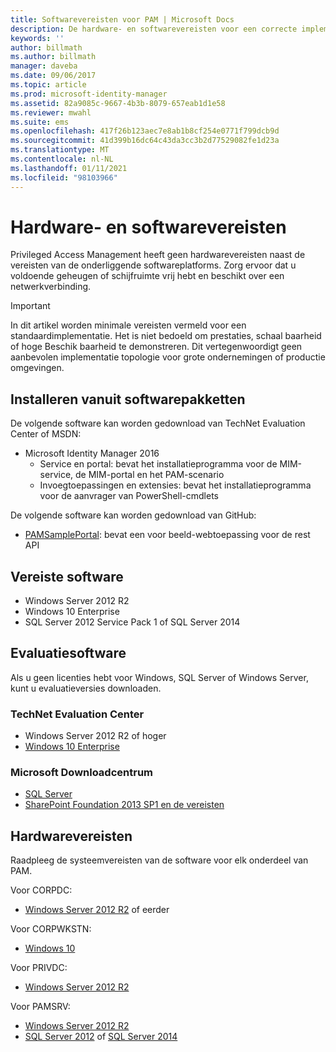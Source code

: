 ```yaml
---
title: Softwarevereisten voor PAM | Microsoft Docs
description: De hardware- en softwarevereisten voor een correcte implementatie van Privileged Access Management
keywords: ''
author: billmath
ms.author: billmath
manager: daveba
ms.date: 09/06/2017
ms.topic: article
ms.prod: microsoft-identity-manager
ms.assetid: 82a9085c-9667-4b3b-8079-657eab1d1e58
ms.reviewer: mwahl
ms.suite: ems
ms.openlocfilehash: 417f26b123aec7e8ab1b8cf254e0771f799dcb9d
ms.sourcegitcommit: 41d399b16dc64c43da3cc3b2d77529082fe1d23a
ms.translationtype: MT
ms.contentlocale: nl-NL
ms.lasthandoff: 01/11/2021
ms.locfileid: "98103966"
---
```

# <a name="hardware-and-software-requirements"></a>Hardware- en softwarevereisten

Privileged Access Management heeft geen hardwarevereisten naast de vereisten van de onderliggende softwareplatforms. Zorg ervoor dat u voldoende geheugen of schijfruimte vrij hebt en beschikt over een netwerkverbinding.

> [!IMPORTANT]
> In dit artikel worden minimale vereisten vermeld voor een standaardimplementatie. Het is niet bedoeld om prestaties, schaal baarheid of hoge Beschik baarheid te demonstreren. Dit vertegenwoordigt geen aanbevolen implementatie topologie voor grote ondernemingen of productie omgevingen.

## <a name="installing-from-software-packages"></a>Installeren vanuit softwarepakketten

De volgende software kan worden gedownload van TechNet Evaluation Center of MSDN:

- Microsoft Identity Manager 2016
  - Service en portal: bevat het installatieprogramma voor de MIM-service, de MIM-portal en het PAM-scenario
  - Invoegtoepassingen en extensies: bevat het installatieprogramma voor de aanvrager van PowerShell-cmdlets

De volgende software kan worden gedownload van GitHub:

- [PAMSamplePortal](https://github.com/Azure/identity-management-samples): bevat een voor beeld-webtoepassing voor de rest API

## <a name="required-software"></a>Vereiste software

- Windows Server 2012 R2
- Windows 10 Enterprise
- SQL Server 2012 Service Pack 1 of SQL Server 2014

## <a name="evaluation-software"></a>Evaluatiesoftware

Als u geen licenties hebt voor Windows, SQL Server of Windows Server, kunt u evaluatieversies downloaden.

### <a name="technet-evaluation-center"></a>TechNet Evaluation Center

- Windows Server 2012 R2 of hoger
- [Windows 10 Enterprise](https://www.microsoft.com/evalcenter/evaluate-windows-10-enterprise)

### <a name="microsoft-download-center"></a>Microsoft Downloadcentrum

- [SQL Server](https://www.microsoft.com/sql-server/sql-server-downloads)  
- [SharePoint Foundation 2013 SP1 en de vereisten](https://www.microsoft.com/download/details.aspx?id=42039)

## <a name="hardware-requirements"></a>Hardwarevereisten

Raadpleeg de systeemvereisten van de software voor elk onderdeel van PAM.

Voor CORPDC:

- [Windows Server 2012 R2](https://technet.microsoft.com/library/dn303418.aspx) of eerder

Voor CORPWKSTN:

- [Windows 10](https://technet.microsoft.com/windows/dn798752.aspx)

Voor PRIVDC:

- [Windows Server 2012 R2](https://technet.microsoft.com/library/dn303418.aspx)

Voor PAMSRV:

- [Windows Server 2012 R2](https://technet.microsoft.com/library/dn303418.aspx)
- [SQL Server 2012](https://msdn.microsoft.com/library/ms143506(sql.110).aspx) of [SQL Server 2014](https://msdn.microsoft.com/library/ms143506(v=sql.120).aspx)
